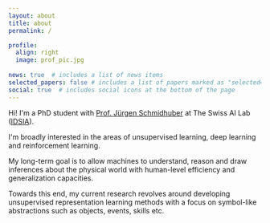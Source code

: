 ```yaml
---
layout: about
title: about
permalink: /

profile:
  align: right
  image: prof_pic.jpg
  
news: true  # includes a list of news items
selected_papers: false # includes a list of papers marked as "selected={true}"
social: true  # includes social icons at the bottom of the page
---
```


Hi! I'm a PhD student with [Prof. Jürgen Schmidhuber](https://people.idsia.ch/~juergen/) at The Swiss AI Lab ([IDSIA](https://www.idsia.ch/)). 

I'm broadly interested in the areas of unsupervised learning, deep learning and reinforcement learning. 

My long-term goal is to allow machines to understand, reason and draw inferences about the physical world with human-level efficiency and generalization capacities. 

Towards this end, my current research revolves around developing unsupervised representation learning methods with a focus on symbol-like abstractions such as objects, events, skills etc.
